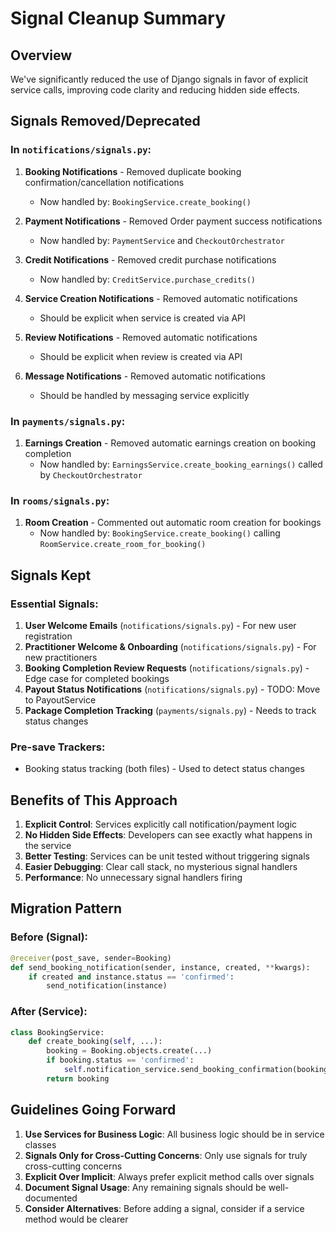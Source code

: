 # Signal Cleanup Summary

## Overview
We've significantly reduced the use of Django signals in favor of explicit service calls, improving code clarity and reducing hidden side effects.

## Signals Removed/Deprecated

### In `notifications/signals.py`:
1. **Booking Notifications** - Removed duplicate booking confirmation/cancellation notifications
   - Now handled by: `BookingService.create_booking()`
   
2. **Payment Notifications** - Removed Order payment success notifications
   - Now handled by: `PaymentService` and `CheckoutOrchestrator`
   
3. **Credit Notifications** - Removed credit purchase notifications
   - Now handled by: `CreditService.purchase_credits()`
   
4. **Service Creation Notifications** - Removed automatic notifications
   - Should be explicit when service is created via API
   
5. **Review Notifications** - Removed automatic notifications
   - Should be explicit when review is created via API
   
6. **Message Notifications** - Removed automatic notifications
   - Should be handled by messaging service explicitly

### In `payments/signals.py`:
1. **Earnings Creation** - Removed automatic earnings creation on booking completion
   - Now handled by: `EarningsService.create_booking_earnings()` called by `CheckoutOrchestrator`

### In `rooms/signals.py`:
1. **Room Creation** - Commented out automatic room creation for bookings
   - Now handled by: `BookingService.create_booking()` calling `RoomService.create_room_for_booking()`

## Signals Kept

### Essential Signals:
1. **User Welcome Emails** (`notifications/signals.py`) - For new user registration
2. **Practitioner Welcome & Onboarding** (`notifications/signals.py`) - For new practitioners
3. **Booking Completion Review Requests** (`notifications/signals.py`) - Edge case for completed bookings
4. **Payout Status Notifications** (`notifications/signals.py`) - TODO: Move to PayoutService
5. **Package Completion Tracking** (`payments/signals.py`) - Needs to track status changes

### Pre-save Trackers:
- Booking status tracking (both files) - Used to detect status changes

## Benefits of This Approach

1. **Explicit Control**: Services explicitly call notification/payment logic
2. **No Hidden Side Effects**: Developers can see exactly what happens in the service
3. **Better Testing**: Services can be unit tested without triggering signals
4. **Easier Debugging**: Clear call stack, no mysterious signal handlers
5. **Performance**: No unnecessary signal handlers firing

## Migration Pattern

### Before (Signal):
```python
@receiver(post_save, sender=Booking)
def send_booking_notification(sender, instance, created, **kwargs):
    if created and instance.status == 'confirmed':
        send_notification(instance)
```

### After (Service):
```python
class BookingService:
    def create_booking(self, ...):
        booking = Booking.objects.create(...)
        if booking.status == 'confirmed':
            self.notification_service.send_booking_confirmation(booking)
        return booking
```

## Guidelines Going Forward

1. **Use Services for Business Logic**: All business logic should be in service classes
2. **Signals Only for Cross-Cutting Concerns**: Only use signals for truly cross-cutting concerns
3. **Explicit Over Implicit**: Always prefer explicit method calls over signals
4. **Document Signal Usage**: Any remaining signals should be well-documented
5. **Consider Alternatives**: Before adding a signal, consider if a service method would be clearer
